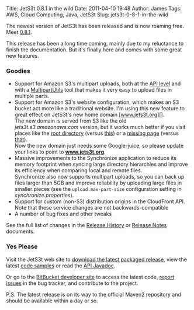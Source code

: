 Title: JetS3t 0.8.1 in the wild
Date: 2011-04-10 19:48
Author: James
Tags: AWS, Cloud Computing, Java, JetS3t
Slug: jets3t-0-8-1-in-the-wild

The newest version of JetS3t has been released and is now roaming free.
Meet [0.8.1][].

This release has been a long time coming, mainly due to my reluctance to
finish the documentation. But it's finally here and comes with some
great new features.

### Goodies

-   Support for Amazon S3's multipart uploads, both at the [API level][]
    and with a [MultipartUtils][] tool that makes it very easy to upload
    files in multiple parts.
-   Support for Amazon S3's website configuration, which makes an S3
    bucket act more like a traditional website. I'm using this new
    feature to great effect on JetS3t's new home domain
    [www.jets3t.org][].  
    The new domain is served from S3 like the old
    *jets3t.s3.amazonaws.com* version, but it works much better if you
    visit places like the [root directory][] (versus [this][]) or a
    [missing page][] (versus [that][]).  
    Now the new domain just needs some Google-juice, so please update
    your links to point to **www.jets3t.org**.
-   Massive improvements to the Synchronize application to reduce its
    memory footprint when syncing large directory hierarchies and
    improve its efficiency when comparing local and remote files.  
    Synchronize also now supports multipart uploads, so you can back up
    files larger than 5GB and improve reliability by uploading large
    files in smaller pieces (see the `upload.max-part-size`
    configuration setting in *synchronize.properties*).
-   Support for custom (non-S3) distribution origins in the CloudFront
    API. Note that these service changes are not backwards-compatible
-   A number of bug fixes and other tweaks

See the full list of changes in the [Release History][] or [Release
Notes][] documents.

### Yes Please

Visit the JetS3t web site to [download the latest packaged
release][0.8.1], view the latest [code samples][] or read the [API
Javadoc][].

Or go to the [BitBucket developer site][]<a> to access the latest code,
[report issues][] in the bug tracker, and contribute to the project.

P.S. The latest release is on its way to the official Maven2 repository
and should be available within a day or so.

  [0.8.1]: http://www.jets3t.org/downloads.html
  [API level]: http://www.jets3t.org/api/org/jets3t/service/S3Service.html#multipartStartUpload(java.lang.String,%20java.lang.String,%20java.util.Map)
  [MultipartUtils]: http://www.jets3t.org/toolkit/code-samples.html#multipart
  [www.jets3t.org]: http://www.jets3t.org
  [root directory]: http://www.jets3t.org/
  [this]: http://jets3t.s3.amazonaws.com/
  [missing page]: http://www.jets3t.org/missing
  [that]: http://jets3t.s3.amazonaws.com/missing
  [Release History]: http://jets3t.s3.amazonaws.com/downloads.html#history
  [Release Notes]: http://jets3t.s3.amazonaws.com/RELEASE_NOTES.html
  [code samples]: http://www.jets3t.org/toolkit/code-samples.html
  [API Javadoc]: http://www.jets3t.org/api/index.html
  [BitBucket developer site]: http://bitbucket.org/jmurty/jets3t
  [report issues]: https://bitbucket.org/jmurty/jets3t/issues/new
